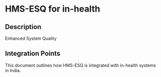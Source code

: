 # HMS-ESQ for in-health

## Description

Enhanced System Quality

## Integration Points

This document outlines how HMS-ESQ is integrated with in-health systems in India.
